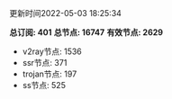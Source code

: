 更新时间2022-05-03 18:25:34

**总订阅: 401**
**总节点: 16747**
**有效节点: 2629**
- v2ray节点: 1536
- ssr节点: 371
- trojan节点: 197
- ss节点: 525
